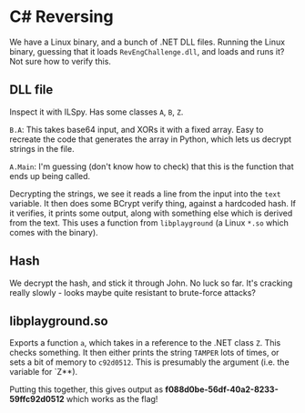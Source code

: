 # C# Reversing

We have a Linux binary, and a bunch of .NET DLL files.
Running the Linux binary, guessing that it loads `RevEngChallenge.dll`, and loads and runs it? Not sure how to verify this.

## DLL file
Inspect it with ILSpy. Has some classes `A`, `B`, `Z`.

`B.A`: This takes base64 input, and XORs it with a fixed array.
Easy to recreate the code that generates the array in Python, which lets us decrypt strings in the file.

`A.Main`: I'm guessing (don't know how to check) that this is the function that ends up being called.

Decrypting the strings, we see it reads a line from the input into the `text` variable.
It then does some BCrypt verify thing, against a hardcoded hash.
If it verifies, it prints some output, along with something else which is derived from the text. This uses a function from `libplayground` (a Linux `*.so` which comes with the binary).

## Hash
We decrypt the hash, and stick it through John. No luck so far.
It's cracking really slowly - looks maybe quite resistant to brute-force attacks?

## libplayground.so
Exports a function `a`, which takes in a reference to the .NET class `Z`.
This checks something. It then either prints the string `TAMPER` lots of times, or sets a bit of memory to `c92d0512`. This is presumably the argument (i.e. the variable for `Z**).


Putting this together, this gives output as 
**f088d0be-56df-40a2-8233-59ffc92d0512**
which works as the flag!
